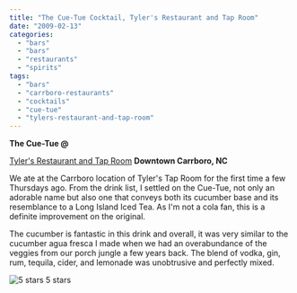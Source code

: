 ```yaml
---
title: "The Cue-Tue Cocktail, Tyler's Restaurant and Tap Room"
date: "2009-02-13"
categories:
  - "bars"
  - "bars"
  - "restaurants"
  - "spirits"
tags:
  - "bars"
  - "carrboro-restaurants"
  - "cocktails"
  - "cue-tue"
  - "tylers-restaurant-and-tap-room"
---
```


**The Cue-Tue @**

[Tyler's Restaurant and Tap Room](http://www.thegourmez.com/gourmez/restaurants/review.php?id=29&type=) **Downtown Carrboro, NC**

We ate at the Carrboro location of Tyler's Tap Room for the first time a few Thursdays ago. From the drink list, I settled on the Cue-Tue, not only an adorable name but also one that conveys both its cucumber base and its resemblance to a Long Island Iced Tea. As I'm not a cola fan, this is a definite improvement on the original.

The cucumber is fantastic in this drink and overall, it was very similar to the cucumber agua fresca I made when we had an overabundance of the veggies from our porch jungle a few years back. The blend of vodka, gin, rum, tequila, cider, and lemonade was unobtrusive and perfectly mixed.




<div class="caption">

![5 stars](http://s3.amazonaws.com/thegourmez-wpmedia/2009/02/rating_truffle1.gif "rating_truffle1") 5 stars</div>

